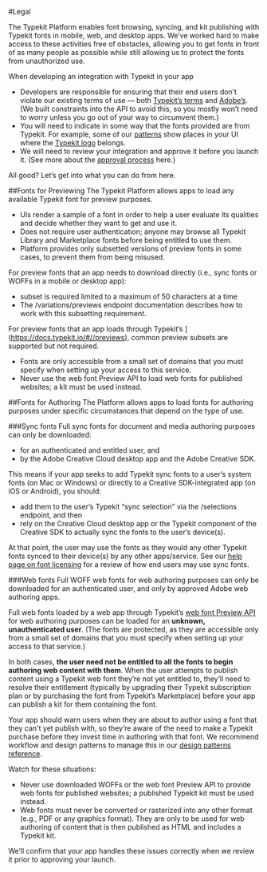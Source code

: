#Legal

The Typekit Platform enables font browsing, syncing, and kit publishing with Typekit fonts in mobile, web, and desktop apps. We’ve worked hard to make access to these activities free of obstacles, allowing you to get fonts in front of as many people as possible while still allowing us to protect the fonts from unauthorized use.

When developing an integration with Typekit in your app

* Developers are responsible for ensuring that their end users don’t violate our existing terms of use — both [Typekit’s terms](http://www.adobe.com/go/typekit_terms) and [Adobe’s](http://www.adobe.com/legal/terms.html). (We built constraints into the API to avoid this, so you mostly won’t need to worry unless you go out of your way to circumvent them.)
* You will need to indicate in some way that the fonts provided are from Typekit. For example, some of our [patterns](../patterns.md) show places in your UI where the [Typekit logo](../typekit_assets.md) belongs.
* We will need to review your integration and approve it before you launch it. (See more about the [approval process](approval_process.md) here.)

All good? Let’s get into what you can do from here.

##Fonts for Previewing
The Typekit Platform allows apps to load any available Typekit font for preview purposes.

* UIs render a sample of a font in order to help a user evaluate its qualities and decide whether they want to get and use it.
* Does not require user authentication; anyone may browse all Typekit Library and Marketplace fonts before being entitled to use them.
* Platform provides only subsetted versions of preview fonts in some cases, to prevent them from being misused.

For preview fonts that an app needs to download directly (i.e., sync fonts or WOFFs in a mobile or desktop app):

* subset is required limited to a maximum of 50 characters at a time
* The /variations/previews endpoint documentation describes how to work with this subsetting requirement.

For preview fonts that an app loads through Typekit’s ](https://docs.typekit.io/#//previews), common preview subsets are ​supported​ but not required.

* Fonts are only accessible from a small set of domains that you must specify when setting up your access to this service.
* Never use the web font Preview API to load web fonts for published websites; a kit must be used instead.

##Fonts for Authoring
The Platform allows apps to load fonts for authoring purposes under specific circumstances that depend on the type of use.

###Sync fonts
Full sync fonts for document and media authoring purposes can only be downloaded:

* for an authenticated and entitled user, and
* by the Adobe Creative Cloud desktop app and the Adobe Creative SDK.

This means if your app seeks to add Typekit sync fonts to a user’s system fonts (on Mac or Windows) or directly to a Creative SDK-integrated app (on iOS or Android), you should:

* add them to the user’s Typekit “sync selection” via the /selections endpoint, and then
* rely on the Creative Cloud desktop app or the Typekit component of the Creative SDK to actually sync the fonts to the user’s device(s).

At that point, the user may use the fonts as they would any other Typekit fonts synced to their device(s) by any other apps/service. See our [help page on font licensing](https://helpx.adobe.com/typekit/using/font-licensing.html) for a review of how end users may use sync fonts.

###Web fonts
Full WOFF web fonts for web authoring purposes can only be downloaded for an authenticated user, and only by approved Adobe web authoring apps.

Full web fonts loaded by a web app through Typekit’s [web font Preview API](../api-reference/web_font_preview_api.md) for web authoring purposes ​can be loaded for an **unknown, unauthenticated user**. (The fonts are protected, as they are accessible only from a small set of domains that you must specify when setting up your access to that service.)

In both cases, **the user need not be entitled to all the fonts to begin authoring web content with them**. When the user attempts to publish content using a Typekit web font they’re not yet entitled to, they’ll need to resolve their entitlement (typically by upgrading their Typekit subscription plan or by purchasing the font from Typekit’s Marketplace) before your app can publish a kit for them containing the font.

Your app should warn users when they are about to author using a font that they can't yet publish with, so they’re aware of the need to make a Typekit purchase before they invest time in authoring with that font. We recommend workflow and design patterns to manage this in our [design patterns reference](../patterns/publish_export_workflow.md).

Watch for these situations:

* Never use downloaded WOFFs or the web font Preview API to provide web fonts for published websites; a published Typekit kit must be used instead.
* Web fonts must never be converted or rasterized into any other format (e.g., PDF or any graphics format). They are only to be used for web authoring of content that is then published as HTML and includes a Typekit kit.

We’ll confirm that your app handles these issues correctly when we review it prior to approving your launch.
